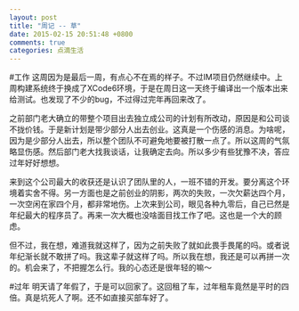 ```yaml
---
layout: post
title: "周记 -- 草"
date: 2015-02-15 20:51:48 +0800
comments: true
categories: 点滴生活
---
```


#工作
这周因为是最后一周，有点心不在焉的样子。不过IM项目仍然继续中。上周构建系统终于换成了XCode6环境，于是在周日这一天终于编译出一个版本出来给测试。也发现了不少的bug，不过得过完年再回来改了。

之前部门老大确立的带整个项目出去独立成公司的计划有所改动，原因是和公司谈不拢价钱。于是新计划是带少部分人出去创业。这真是一个伤感的消息。为啥呢，因为是少部分人出去，所以整个团队不可避免地要被打散一点了。所以这周的气氛略显伤感。然后部门老大找我谈话，让我确定去向。所以多少有些犹豫不决，答应过年好好想想。

来到这个公司最大的收获还是认识了团队里的人，一班不错的开发。要分离这个环境着实舍不得。另一方面也是之前创业的阴影，两次的失败，一次欠薪达四个月，一次空闲在家四个月，都非常地伤。上次来到公司，眼见各种九零后，自己已然是年纪最大的程序员了。再来一次大概也没啥面目找工作了吧。这也是一个大的顾虑。

但不过，我在想，难道我就这样了，因为之前失败了就如此畏手畏尾的吗。或者说年纪渐长就不敢拼了吗。我这辈子就这样了吗。所以我在想，我还是可以再拼一次的。机会来了，不把握怎么行。我的心态还是很年轻的嘛～ 

#过年
明天请了年假了，于是可以回家了。这回租了车，过年租车竟然是平时的四倍。真是坑死人了啊。还不如直接买部车好了。

